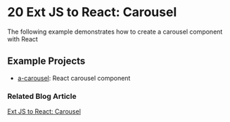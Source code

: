 # 20 Ext JS to React: Carousel

The following example demonstrates how to create a carousel component with React

## Example Projects

 - [a-carousel](./a-carousel): React carousel component

### Related Blog Article

[Ext JS to React: Carousel](https://moduscreate.com/blog/ext-js-to-react-carousel/)